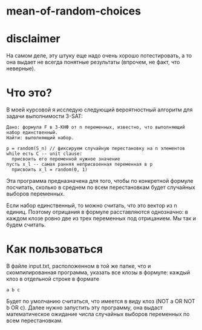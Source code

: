 # mean-of-random-choices

# disclaimer

На самом деле, эту штуку еще надо очень хорошо потестировать, а то она выдает не всегда понятные результаты (впрочем, не факт, что неверные).

# Что это?
В моей курсовой я исследую следующий вероятностный алгоритм для задачи выполнимости 3-SAT: 
``` 
Дано: формула F в 3-КНФ от n переменных, известно, что выполняющий набор единственный.
Найти: выполняющий набор.

p = random(S_n) // фиксируем случайную перестановку на n элементов
while есть C -- unit clause:
  присвоить его переменной нужное значение
пусть x_l -- самая ранняя неприсвоенная переменная в p
  присвоить x_l = random(0, 1)
```
Эта программа предназначена для того, чтобы по конкретной формуле посчитать, сколько в среднем по всем перестановкам будет случайных выборов переменных.

Если набор единственный, то можно считать, что это вектор из n единиц. Поэтому отрицания в формуле расставляются однозначно: в каждом клозе ровно две из трех переменных под отрицанием. Мы так и будем считать. 

# Как пользоваться

В файле input.txt, расположенном в той же папке, что и скомпилированная программа, указать все клозы в формуле: каждый клоз в отдельной строке в формате
```
a b c
```
Будет по умолчанию считаться, что имеется в виду клоз (NOT a OR NOT b OR c).
Далее нужно запустить эту программу, она выдаст математическое ожидание числа случайных выборов переменных по всем перестановкам.

